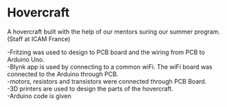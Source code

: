 # Hovercraft
A hovercraft built with the help of our mentors suring our summer program. (Staff at ICAM France)  
  
-Fritzing was used to design to PCB board and the wiring from PCB to Arduino Uno.  
-Blynk app is used by connecting to a common wiFi. The wiFi board was connected to the Arduino through PCB.  
-motors, resistors and transistors were connected through PCB Board.  
-3D printers are used to design the parts of the hovercraft.    
-Arduino code is given    
